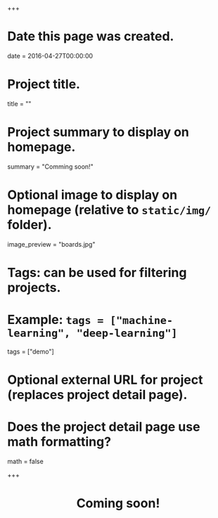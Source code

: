 +++
# Date this page was created.
date = 2016-04-27T00:00:00

# Project title.
title = ""

# Project summary to display on homepage.
summary = "Comming soon!"

# Optional image to display on homepage (relative to `static/img/` folder).
image_preview = "boards.jpg"

# Tags: can be used for filtering projects.
# Example: `tags = ["machine-learning", "deep-learning"]`
tags = ["demo"]

# Optional external URL for project (replaces project detail page).

# Does the project detail page use math formatting?
math = false

+++


<center><h1>Coming soon!<h1></center>
